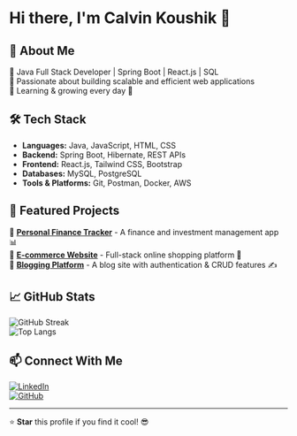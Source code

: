 # Hi there, I'm Calvin Koushik 👋

## 🚀 About Me
🔹 Java Full Stack Developer | Spring Boot | React.js | SQL  
🔹 Passionate about building scalable and efficient web applications  
🔹 Learning & growing every day 🚀  

## 🛠 Tech Stack
- **Languages:** Java, JavaScript, HTML, CSS  
- **Backend:** Spring Boot, Hibernate, REST APIs  
- **Frontend:** React.js, Tailwind CSS, Bootstrap  
- **Databases:** MySQL, PostgreSQL  
- **Tools & Platforms:** Git, Postman, Docker, AWS  

## 📌 Featured Projects
🔹 **[Personal Finance Tracker](#)** - A finance and investment management app 📊  
🔹 **[E-commerce Website](#)** - Full-stack online shopping platform 🛒  
🔹 **[Blogging Platform](#)** - A blog site with authentication & CRUD features ✍️  

## 📈 GitHub Stats
![GitHub Streak](https://github-readme-streak-stats.herokuapp.com/?user=CalvinKoushik&theme=react)  
![Top Langs](https://github-readme-stats.vercel.app/api/top-langs/?username=CalvinKoushik&layout=compact&theme=react)  

## 📫 Connect With Me
[![LinkedIn](https://img.shields.io/badge/LinkedIn-blue?style=for-the-badge&logo=linkedin)](https://www.linkedin.com/in/calvinkoushik)  
[![GitHub](https://img.shields.io/badge/GitHub-black?style=for-the-badge&logo=github)](https://github.com/CalvinKoushik)  

---
⭐ **Star** this profile if you find it cool! 😎
